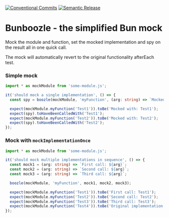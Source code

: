 [![Conventional Commits](https://img.shields.io/badge/Conventional%20Commits-1.0.0-%23FE5196?logo=conventionalcommits&logoColor=white)](https://www.conventionalcommits.org/en/v1.0.0/)
[![Semantic Release](https://img.shields.io/badge/Semantic_Release-semver-blue)](https://semver.org/)

# Bunboozle - the simplified Bun mock

Mock the module and function, set the mocked implementation and spy on the result all in one quick call.

The mock will automatically revert to the original functionality afterEach test.

### Simple mock

```typescript
import * as mockModule from 'some-module.js';

it('should mock a single implementation', () => {
  const spy = boozle(mockModule, 'myFunction', (arg: string) => `Mocked with: ${arg}`);

  expect(mockModule.myFunction('Test1')).toBe('Mocked with: Test1');
  expect(spy).toHaveBeenCalledWith('Test1');
  expect(mockModule.myFunction('Test2')).toBe('Mocked with: Test2');
  expect(spy).toHaveBeenCalledWith('Test2');
});
```

### Mock with `mockImplementationOnce`

```typescript
import * as mockModule from 'some-module.js';

it('should mock multiple implementations in sequence', () => {
  const mock1 = (arg: string) => `First call: ${arg}`;
  const mock2 = (arg: string) => `Second call: ${arg}`;
  const mock3 = (arg: string) => `Third call: ${arg}`;

  boozle(mockModule, 'myFunction', mock1, mock2, mock3);

  expect(mockModule.myFunction('Test1')).toBe('First call: Test1');
  expect(mockModule.myFunction('Test2')).toBe('Second call: Test2');
  expect(mockModule.myFunction('Test3')).toBe('Third call: Test3');
  expect(mockModule.myFunction('Test4')).toBe('Original implementation: Test4');
});
```
